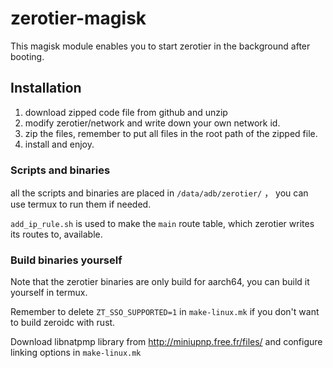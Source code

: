 # zerotier-magisk
This magisk module enables you to start zerotier in the background after booting.

## Installation

1. download zipped code file from github and unzip
2. modify zerotier/network and write down your own network id.
3. zip the files, remember to put all files in the root path of the zipped file.
4. install and enjoy.

### Scripts and binaries

all the scripts and binaries are placed in `/data/adb/zerotier/` ， you can use termux to run them if needed.

`add_ip_rule.sh` is used to make the `main` route table, which zerotier writes its routes to, available.

### Build binaries yourself

Note that the zerotier binaries are only build for aarch64, you can build it yourself in termux.

Remember to delete `ZT_SSO_SUPPORTED=1` in `make-linux.mk` if you don't want to build zeroidc with rust.

Download libnatpmp library from http://miniupnp.free.fr/files/ and configure linking options in `make-linux.mk`
